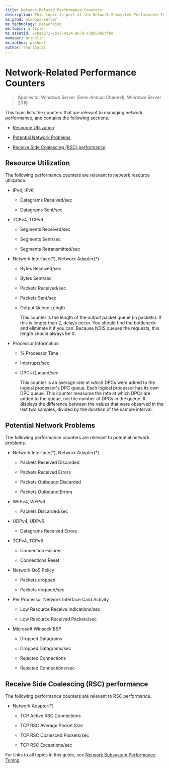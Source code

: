 ```yaml
---
title: Network-Related Performance Counters
description: This topic is part of the Network Subsystem Performance Tuning guide for Windows Server 2016.
ms.prod: windows-server
ms.technology: networking
ms.topic: article
ms.assetid: 7ebaa271-2557-4c24-a679-c3d863e6bf9e
manager: brianlic
ms.author: pashort
author: shortpatti
---
```


# Network-Related Performance Counters

>Applies to: Windows Server (Semi-Annual Channel), Windows Server 2016

This topic lists the counters that are relevant to managing network performance, and contains the following sections.  
  
-   [Resource Utilization](#bkmk_ru)  
  
-   [Potential Network Problems](#bkmk_np)  
  
-   [Receive Side Coalescing (RSC) performance](#bkmk_rsc)  
  
##  <a name="bkmk_ru"></a> Resource Utilization  

The following performance counters are relevant to network resource utilization.  
  
- IPv4, IPv6  
  
  -   Datagrams Received/sec  
  
  -   Datagrams Sent/sec  
  
- TCPv4, TCPv6  
  
  -   Segments Received/sec  
  
  -   Segments Sent/sec  
  
  -   Segments Retransmitted/sec  
  
- Network Interface(*), Network Adapter(\*)  
  
  - Bytes Received/sec  
  
  - Bytes Sent/sec  
  
  - Packets Received/sec  
  
  - Packets Sent/sec  
  
  - Output Queue Length  
  
    This counter is the length of the output packet queue \(in packets\). If this is longer than 2, delays occur. You should find the bottleneck and eliminate it if you can. Because NDIS queues the requests, this length should always be 0.  
  
- Processor Information  
  
  - % Processor Time  
  
  - Interrupts/sec  
  
  - DPCs Queued/sec  
  
    This counter is an average rate at which DPCs were added to the logical processor's DPC queue. Each logical processor has its own DPC queue. This counter measures the rate at which DPCs are added to the queue, not the number of DPCs in the queue. It displays the difference between the values that were observed in the last two samples, divided by the duration of the sample interval.  
  
##  <a name="bkmk_np"></a> Potential Network Problems  

The following performance counters are relevant to potential network problems.  
  
-   Network Interface(*), Network Adapter(\*)  
  
    -   Packets Received Discarded  
  
    -   Packets Received Errors  
  
    -   Packets Outbound Discarded  
  
    -   Packets Outbound Errors  
  
-   WFPv4, WFPv6  
  
    -   Packets Discarded/sec

-   UDPv4, UDPv6

    -   Datagrams Received Errors  
  
-   TCPv4, TCPv6  
  
    -   Connection Failures  
  
    -   Connections Reset  
  
-   Network QoS Policy  
  
    -   Packets dropped  
  
    -   Packets dropped/sec  
  
-   Per Processor Network Interface Card Activity  
  
    -   Low Resource Receive Indications/sec  
  
    -   Low Resource Received Packets/sec  
  
-   Microsoft Winsock BSP  
  
    -   Dropped Datagrams  
  
    -   Dropped Datagrams/sec  
  
    -   Rejected Connections  
  
    -   Rejected Connections/sec  
  
##  <a name="bkmk_rsc"></a> Receive Side Coalescing (RSC) performance  

The following performance counters are relevant to RSC performance.  
  
-   Network Adapter(*)  
  
    -   TCP Active RSC Connections  
  
    -   TCP RSC Average Packet Size  
  
    -   TCP RSC Coalesced Packets/sec  
  
    -   TCP RSC Exceptions/sec

For links to all topics in this guide, see [Network Subsystem Performance Tuning](net-sub-performance-top.md).